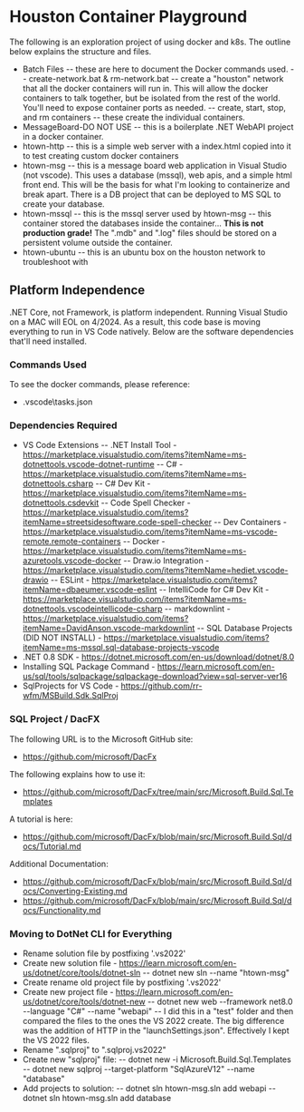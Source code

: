 # Houston Container Playground

The following is an exploration project of using docker and k8s.  The outline below explains the structure and files.

- Batch Files -- these are here to document the Docker commands used.
-- create-network.bat & rm-network.bat -- create a "houston" network that all the docker containers will run in.  This will allow the docker containers to talk together, but be isolated from the rest of the world.  You'll need to expose container ports as needed.
-- create, start, stop, and rm containers -- these create the individual containers.  
- MessageBoard-DO NOT USE -- this is a boilerplate .NET WebAPI project in a docker container.
- htown-http -- this is a simple web server with a index.html copied into it to test creating custom docker containers
- htown-msg -- this is a message board web application in Visual Studio (not vscode).  This uses a database (mssql), web apis, and a simple html front end.  This will be the basis for what I'm looking to containerize and break apart.  There is a DB project that can be deployed to MS SQL to create your database.
- htown-mssql -- this is the mssql server used by htown-msg
-- this container stored the databases inside the container... **This is not production grade!**  The ".mdb" and ".log" files should be stored on a persistent volume outside the container.
- htown-ubuntu -- this is an ubuntu box on the houston network to troubleshoot with

## Platform Independence

.NET Core, not Framework, is platform independent.  Running Visual Studio on a MAC will EOL on 4/2024.  As a result, this code base is moving everything to run in VS Code natively.  Below are the software dependencies that'll need installed.

### Commands Used

To see the docker commands, please reference:

- .vscode\tasks.json

### Dependencies Required

- VS Code Extensions
-- .NET Install Tool - <https://marketplace.visualstudio.com/items?itemName=ms-dotnettools.vscode-dotnet-runtime>
-- C# -  <https://marketplace.visualstudio.com/items?itemName=ms-dotnettools.csharp>
-- C# Dev Kit - <https://marketplace.visualstudio.com/items?itemName=ms-dotnettools.csdevkit>
-- Code Spell Checker - <https://marketplace.visualstudio.com/items?itemName=streetsidesoftware.code-spell-checker>
-- Dev Containers - <https://marketplace.visualstudio.com/items?itemName=ms-vscode-remote.remote-containers>
-- Docker - <https://marketplace.visualstudio.com/items?itemName=ms-azuretools.vscode-docker>
-- Draw.io Integration - <https://marketplace.visualstudio.com/items?itemName=hediet.vscode-drawio>
-- ESLint - <https://marketplace.visualstudio.com/items?itemName=dbaeumer.vscode-eslint>
-- IntelliCode for C# Dev Kit - <https://marketplace.visualstudio.com/items?itemName=ms-dotnettools.vscodeintellicode-csharp>
-- markdownlint - <https://marketplace.visualstudio.com/items?itemName=DavidAnson.vscode-markdownlint>
-- SQL Database Projects (DID NOT INSTALL) - <https://marketplace.visualstudio.com/items?itemName=ms-mssql.sql-database-projects-vscode>
- .NET 0.8 SDK - <https://dotnet.microsoft.com/en-us/download/dotnet/8.0>
- Installing SQL Package Command - <https://learn.microsoft.com/en-us/sql/tools/sqlpackage/sqlpackage-download?view=sql-server-ver16>
- SqlProjects for VS Code - <https://github.com/rr-wfm/MSBuild.Sdk.SqlProj>

### SQL Project / DacFX

The following URL is to the Microsoft GitHub site:

- <https://github.com/microsoft/DacFx>

The following explains how to use it:

- <https://github.com/microsoft/DacFx/tree/main/src/Microsoft.Build.Sql.Templates>

A tutorial is here:

- <https://github.com/microsoft/DacFx/blob/main/src/Microsoft.Build.Sql/docs/Tutorial.md>

Additional Documentation:

- <https://github.com/microsoft/DacFx/blob/main/src/Microsoft.Build.Sql/docs/Converting-Existing.md>
- <https://github.com/microsoft/DacFx/blob/main/src/Microsoft.Build.Sql/docs/Functionality.md>


### Moving to DotNet CLI for Everything

- Rename solution file by postfixing '.vs2022'
- Create new solution file - <https://learn.microsoft.com/en-us/dotnet/core/tools/dotnet-sln>
-- dotnet new sln --name "htown-msg"
- Create rename old project file by postfixing '.vs2022'
- Create new project file - https://learn.microsoft.com/en-us/dotnet/core/tools/dotnet-new
-- dotnet new web --framework net8.0 --language "C#" --name "webapi"
-- I did this in a "test" folder and then compared the files to the ones the VS 2022 create.  The big difference was the addition of HTTP in the "launchSettings.json".  Effectively I kept the VS 2022 files.
- Rename ".sqlproj" to ".sqlproj.vs2022"
- Create new "sqlproj" file:
-- dotnet new -i Microsoft.Build.Sql.Templates
-- dotnet new sqlproj --target-platform "SqlAzureV12" --name "database"
- Add projects to solution:
-- dotnet sln htown-msg.sln add webapi
-- dotnet sln htown-msg.sln add database
